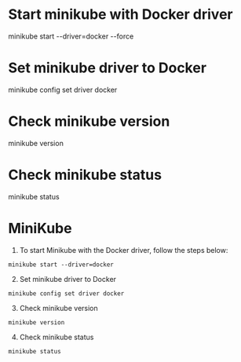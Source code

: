 

# Start minikube with Docker driver
minikube start --driver=docker --force

# Set minikube driver to Docker
minikube config set driver docker

# Check minikube version
minikube version

# Check minikube status
minikube status


# MiniKube

1. To start Minikube with the Docker driver, follow the steps below:

```
minikube start --driver=docker
```
2.  Set minikube driver to Docker
```
minikube config set driver docker
```
3.  Check minikube version
```
minikube version
```
4.  Check minikube status
```
minikube status
```